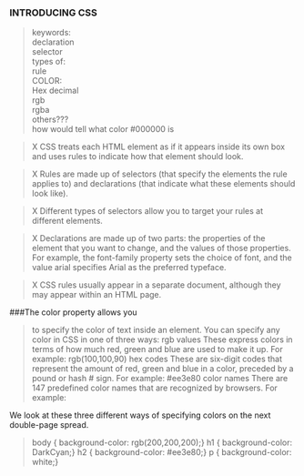 ### INTRODUCING CSS
>keywords:   
declaration   
selector   
types of:   
rule   
COLOR:   
Hex decimal   
rgb   
rgba   
others???   
how would tell what color #000000 is   

>X CSS treats each HTML element as if it appears inside 
its own box and uses rules to indicate how that 
element should look. 

>X Rules are made up of selectors (that specify the 
elements the rule applies to) and declarations (that 
indicate what these elements should look like). 

>X Different types of selectors allow you to target your 
rules at different elements. 

>X Declarations are made up of two parts: the properties 
of the element that you want to change, and the values 
of those properties. For example, the font-family 
property sets the choice of font, and the value arial 
specifies Arial as the preferred typeface. 

>X CSS rules usually appear in a separate document,
although they may appear within an HTML page. 

###The color property allows you 

>to specify the color of text inside 
an element. You can specify any 
color in CSS in one of three ways: 
rgb values 
These express colors in terms 
of how much red, green and 
blue are used to make it up. For 
example: rgb(100,100,90) 
 hex codes 
These are six-digit codes that 
represent the amount of red, 
green and blue in a color, 
preceded by a pound or hash # 
sign. For example: #ee3e80 
color names
There are 147 predefined color 
names that are recognized 
by browsers. For example: 

We look at these three different
ways of specifying colors on the
next double-page spread. 

>body { 
background-color: rgb(200,200,200);} 
h1 { 
background-color: DarkCyan;} 
h2 { 
background-color: #ee3e80;} 
p { 
background-color: white;} 
